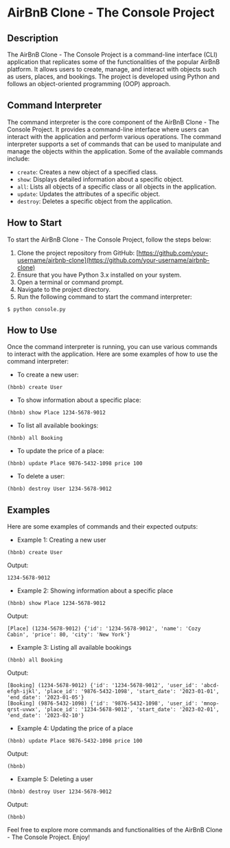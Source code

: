 <div>
  <img src="https://user-images.githubusercontent.com/69850751/175876062-f252cc1b-bd44-46b3-9ddb-a7692b2eede4.png"     alt="">
</div>


# AirBnB Clone - The Console Project

## Description
The AirBnB Clone - The Console Project is a command-line interface (CLI) application that replicates some of the functionalities of the popular AirBnB platform. It allows users to create, manage, and interact with objects such as users, places, and bookings. The project is developed using Python and follows an object-oriented programming (OOP) approach.

## Command Interpreter
The command interpreter is the core component of the AirBnB Clone - The Console Project. It provides a command-line interface where users can interact with the application and perform various operations. The command interpreter supports a set of commands that can be used to manipulate and manage the objects within the application. Some of the available commands include:

- `create`: Creates a new object of a specified class.
- `show`: Displays detailed information about a specific object.
- `all`: Lists all objects of a specific class or all objects in the application.
- `update`: Updates the attributes of a specific object.
- `destroy`: Deletes a specific object from the application.

## How to Start
To start the AirBnB Clone - The Console Project, follow the steps below:

1. Clone the project repository from GitHub: [https://github.com/your-username/airbnb-clone](https://github.com/your-username/airbnb-clone)
2. Ensure that you have Python 3.x installed on your system.
3. Open a terminal or command prompt.
4. Navigate to the project directory.
5. Run the following command to start the command interpreter:

```
$ python console.py
```

## How to Use
Once the command interpreter is running, you can use various commands to interact with the application. Here are some examples of how to use the command interpreter:

- To create a new user:
```
(hbnb) create User
```

- To show information about a specific place:
```
(hbnb) show Place 1234-5678-9012
```

- To list all available bookings:
```
(hbnb) all Booking
```

- To update the price of a place:
```
(hbnb) update Place 9876-5432-1098 price 100
```

- To delete a user:
```
(hbnb) destroy User 1234-5678-9012
```

## Examples
Here are some examples of commands and their expected outputs:

- Example 1: Creating a new user
```
(hbnb) create User
```
Output:
```
1234-5678-9012
```

- Example 2: Showing information about a specific place
```
(hbnb) show Place 1234-5678-9012
```
Output:
```
[Place] (1234-5678-9012) {'id': '1234-5678-9012', 'name': 'Cozy Cabin', 'price': 80, 'city': 'New York'}
```

- Example 3: Listing all available bookings
```
(hbnb) all Booking
```
Output:
```
[Booking] (1234-5678-9012) {'id': '1234-5678-9012', 'user_id': 'abcd-efgh-ijkl', 'place_id': '9876-5432-1098', 'start_date': '2023-01-01', 'end_date': '2023-01-05'}
[Booking] (9876-5432-1098) {'id': '9876-5432-1098', 'user_id': 'mnop-qrst-uvwx', 'place_id': '1234-5678-9012', 'start_date': '2023-02-01', 'end_date': '2023-02-10'}
```

- Example 4: Updating the price of a place
```
(hbnb) update Place 9876-5432-1098 price 100
```
Output:
```
(hbnb)
```

- Example 5: Deleting a user
```
(hbnb) destroy User 1234-5678-9012
```
Output:
```
(hbnb)
```

Feel free to explore more commands and functionalities of the AirBnB Clone - The Console Project. Enjoy!